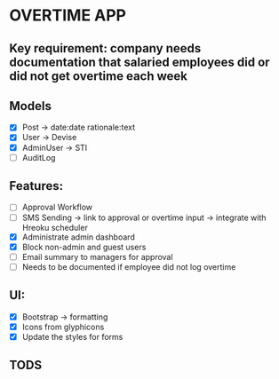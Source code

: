 # OVERTIME APP

## Key requirement: company needs documentation that salaried employees did or did not get overtime each week

## Models
- [x] Post -> date:date rationale:text
- [x] User -> Devise
- [x] AdminUser -> STI
- [ ] AuditLog

## Features:
- [ ] Approval Workflow
- [ ] SMS Sending -> link to approval or overtime input -> integrate with Hreoku scheduler
- [x] Administrate admin dashboard
- [x] Block non-admin and guest users
- [ ] Email summary to managers for approval
- [ ] Needs to be documented if employee did not log overtime

## UI:
- [x] Bootstrap -> formatting
- [x] Icons from glyphicons
- [x] Update the styles for forms

## TODS